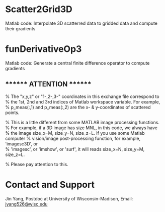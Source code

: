 # Scatter2Grid3D
Matlab code: Interpolate 3D scatterred data to gridded data and compute their gradients

# funDerivativeOp3
Matlab code: Generate a central finite difference operator to compute gradients

## ****** ATTENTION ******  
% The "x,y,z" or "1-,2-,3-" coordinates in this exchange file correspond to  
% the 1st, 2nd and 3rd indices of Matlab workspace variable. For example,  
% p_meas(:,1) and p_meas(:,2) are the x- & y-coordinates of scattered points.  
 
% This is a little different from some MATLAB image processing functions. 
% For example, if a 3D image has size M*N*L, in this code, we always have  
% the image size_x=M, size_y=N, size_z=L. If you use some Matlab computer 
% vision/image post-processing function, for example, 'imagesc3D', or  
% 'imagesc', or 'imshow', or 'surf', it will reads size_x=N, size_y=M, size_z=L. 
 
% Please pay attention to this.  
  
# Contact and Support
Jin Yang, Postdoc at University of Wisconsin-Madison, Email: jyang526@wisc.edu
